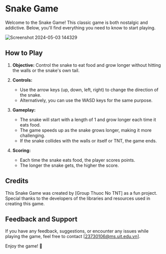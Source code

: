 # Snake Game

Welcome to the Snake Game! This classic game is both nostalgic and addictive. Below, you'll find everything you need to know to start playing.

![Screenshot 2024-05-03 144329](https://github.com/23730106-LeThanhNam/Group-16-Snake-Game/assets/166277712/67ce28ba-afb3-468e-b8e6-78506b9e6534)

## How to Play


1. **Objective:** Control the snake to eat food and grow longer without hitting the walls or the snake's own tail.

2. **Controls:** 
   - Use the arrow keys (up, down, left, right) to change the direction of the snake.
   - Alternatively, you can use the WASD keys for the same purpose.

3. **Gameplay:**
   - The snake will start with a length of 1 and grow longer each time it eats food.
   - The game speeds up as the snake grows longer, making it more challenging.
   - If the snake collides with the walls or itself or TNT, the game ends.

4. **Scoring:**
   - Each time the snake eats food, the player scores points.
   - The longer the snake gets, the higher the score.

## Credits

This Snake Game was created by [Group Thuoc No TNT] as a fun project.
Special thanks to the developers of the libraries and resources used in creating this game.

## Feedback and Support

If you have any feedback, suggestions, or encounter any issues while playing the game, feel free to contact [23730106@ms.uit.edu.vn].

Enjoy the game! 🐍
